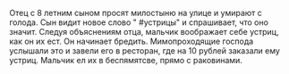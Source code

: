 Отец с 8 летним сыном просят милостыню на улице и умирают с голода. Сын видит новое слово " #устрицы" и спрашивает, что оно значит. Следуя объяснениям отца, мальчик воображает себе устриц, как он их ест. Он начинает бредить. Мимопроходящие господа услышали это и завели его в ресторан, где на 10 рублей заказали ему устриц. Мальчик ел их в беспямятсве, прямо с раковинами.